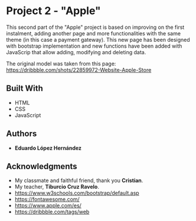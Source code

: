 # Project 2 - "Apple"

This second part of the "Apple" project is based on improving on the first instalment, adding another page and more functionalities with the same theme (in this case a payment gateway).
This new page has been designed with bootstrap implementation and new functions have been added with JavaScrip that allow adding, modifying and deleting data. 

The original model was taken from this page: https://dribbble.com/shots/22859972-Website-Apple-Store

## Built With

  - HTML
  - CSS
  - JavaScript

## Authors

  - **Eduardo López Hernández**

## Acknowledgments

  - My classmate and faithful friend, thank you **Cristian**.
  - My teacher, **Tiburcio Cruz Ravelo**.
  - https://www.w3schools.com/bootstrap/default.asp 
  - https://fontawesome.com/
  - https://www.apple.com/es/
  - https://dribbble.com/tags/web